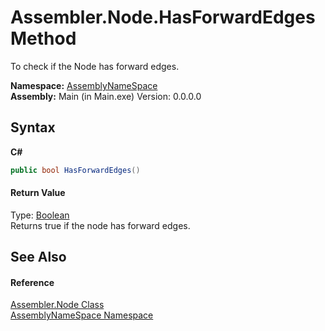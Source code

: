 # Assembler.Node.HasForwardEdges Method 
 

To check if the Node has forward edges.

**Namespace:**&nbsp;<a href="6bcc80ef-5cfd-db5f-1eb2-7297d1c16397">AssemblyNameSpace</a><br />**Assembly:**&nbsp;Main (in Main.exe) Version: 0.0.0.0

## Syntax

**C#**<br />
``` C#
public bool HasForwardEdges()
```


#### Return Value
Type: <a href="http://msdn2.microsoft.com/en-us/library/a28wyd50" target="_blank">Boolean</a><br />Returns true if the node has forward edges.

## See Also


#### Reference
<a href="832e0431-cd84-4735-6a18-7ba1139e6788">Assembler.Node Class</a><br /><a href="6bcc80ef-5cfd-db5f-1eb2-7297d1c16397">AssemblyNameSpace Namespace</a><br />